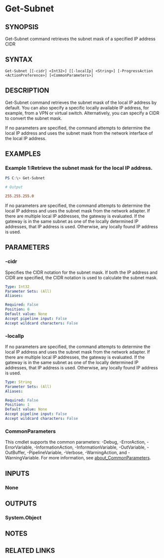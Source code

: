 ﻿---
external help file: EulandaConnect-help.xml
Module Name: EulandaConnect
online version: https://github.com/Eulanda/EulandaConnect/blob/master/docs/Get-Subnet.md
schema: 2.0.0
lastMod: 2024-03-19T06:27:25
---

# Get-Subnet

## SYNOPSIS
Get-Subnet command retrieves the subnet mask of a specified IP address CIDR

## SYNTAX

```
Get-Subnet [[-cidr] <Int32>] [[-localIp] <String>] [-ProgressAction <ActionPreference>] [<CommonParameters>]
```

## DESCRIPTION
Get-Subnet command retrieves the subnet mask of the local IP address by default. You can also specify a specific locally available IP address, for example, from a VPN or virtual switch. Alternatively, you can specify a CIDR to convert the subnet mask.

If no parameters are specified, the command attempts to determine the local IP address and uses the subnet mask from the network interface of the local IP address.

## EXAMPLES

### Example 1:Retrieve the subnet mask for the local IP address.
```powershell
PS C:\> Get-Subnet
```

```ini
# Output

255.255.255.0
```

If no parameters are specified, the command attempts to determine the local IP address and uses the subnet mask from the network adapter. If there are multiple local IP addresses, the gateway is evaluated. If the gateway is in the same subnet as one of the locally determined IP addresses, that IP address is used. Otherwise, any locally found IP address is used.

## PARAMETERS

### -cidr
Specifies the CIDR notation for the subnet mask. If both the IP address and CIDR are specified, the CIDR notation is used to calculate the subnet mask.

```yaml
Type: Int32
Parameter Sets: (All)
Aliases:

Required: False
Position: 0
Default value: None
Accept pipeline input: False
Accept wildcard characters: False
```

### -localIp
If no parameters are specified, the command attempts to determine the local IP address and uses the subnet mask from the network adapter. If there are multiple local IP addresses, the gateway is evaluated. If the gateway is in the same subnet as one of the locally determined IP addresses, that IP address is used. Otherwise, any locally found IP address is used.

```yaml
Type: String
Parameter Sets: (All)
Aliases:

Required: False
Position: 1
Default value: None
Accept pipeline input: False
Accept wildcard characters: False
```


### CommonParameters
This cmdlet supports the common parameters: -Debug, -ErrorAction, -ErrorVariable, -InformationAction, -InformationVariable, -OutVariable, -OutBuffer, -PipelineVariable, -Verbose, -WarningAction, and -WarningVariable. For more information, see [about_CommonParameters](http://go.microsoft.com/fwlink/?LinkID=113216).

## INPUTS

### None

## OUTPUTS

### System.Object
## NOTES

## RELATED LINKS


